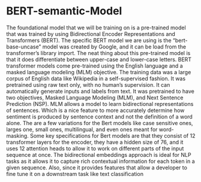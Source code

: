 # BERT-semantic-Model
The foundational model that we will be training on is a pre-trained model that was trained by using Bidirectional Encoder Representations and Transformers (BERT). The specific BERT model we are using is the “bert-base-uncase” model was created by Google, and it can be load from the transformer’s library import. The neat thing about this pre-trained model is that it does differentiate between upper-case and lower-case letters.
BERT transformer models come pre-trained using the English language and a masked language modeling (MLM) objective. The training data was a large corpus of English data like Wikipedia in a self-supervised fashion. It was pretrained using raw text only, with no human’s supervision. It can automatically generate inputs and labels from text. It was pretrained to have two objectives, Masked Language Modeling (MLM), and Next Sentence Prediction (NSP). MLM allows a model to learn bidirectional representations of sentences. Which is a nice feature to more accurately determine how sentiment is produced by sentence context and not the definition of a word alone. The are a few variations for the Bert models like case sensitive ones, larges one, small ones, multilingual, and even ones meant for word-masking.
Some key specifications for Bert models are that they consist of 12 transformer layers for the encoder, they have a hidden size of 76, and it uses 12 attention heads to allow it to work on different parts of the input sequence at once.
The bidirectional embeddings approach is ideal for NLP tasks as it allows it to capture rich contextual information for each token in a given sequence. Also, since it provides features that allow a developer to fine tune it on a downstream task like text classification
